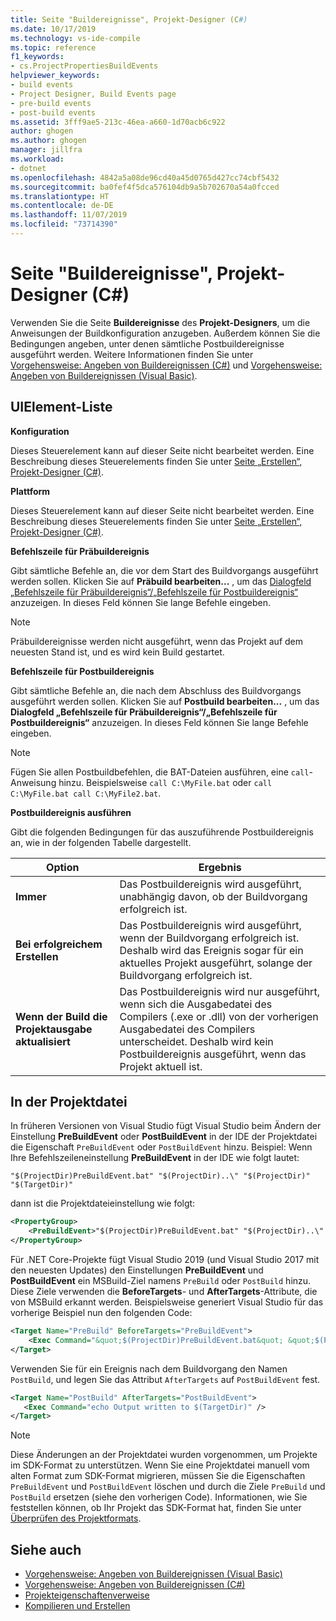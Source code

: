 ```yaml
---
title: Seite "Buildereignisse", Projekt-Designer (C#)
ms.date: 10/17/2019
ms.technology: vs-ide-compile
ms.topic: reference
f1_keywords:
- cs.ProjectPropertiesBuildEvents
helpviewer_keywords:
- build events
- Project Designer, Build Events page
- pre-build events
- post-build events
ms.assetid: 3fff9ae5-213c-46ea-a660-1d70acb6c922
author: ghogen
ms.author: ghogen
manager: jillfra
ms.workload:
- dotnet
ms.openlocfilehash: 4842a5a08de96cd40a45d0765d427cc74cbf5432
ms.sourcegitcommit: ba0fef4f5dca576104db9a5b702670a54a0fcced
ms.translationtype: HT
ms.contentlocale: de-DE
ms.lasthandoff: 11/07/2019
ms.locfileid: "73714390"
---
```

# <a name="build-events-page-project-designer-c"></a>Seite "Buildereignisse", Projekt-Designer (C#)

Verwenden Sie die Seite **Buildereignisse** des **Projekt-Designers**, um die Anweisungen der Buildkonfiguration anzugeben. Außerdem können Sie die Bedingungen angeben, unter denen sämtliche Postbuildereignisse ausgeführt werden. Weitere Informationen finden Sie unter [Vorgehensweise: Angeben von Buildereignissen (C#)](../../ide/how-to-specify-build-events-csharp.md) und [Vorgehensweise: Angeben von Buildereignissen (Visual Basic)](../../ide/how-to-specify-build-events-visual-basic.md).

## <a name="uielement-list"></a>UIElement-Liste

**Konfiguration**

Dieses Steuerelement kann auf dieser Seite nicht bearbeitet werden. Eine Beschreibung dieses Steuerelements finden Sie unter [Seite „Erstellen“, Projekt-Designer (C#)](../../ide/reference/build-page-project-designer-csharp.md).

**Plattform**

Dieses Steuerelement kann auf dieser Seite nicht bearbeitet werden. Eine Beschreibung dieses Steuerelements finden Sie unter [Seite „Erstellen“, Projekt-Designer (C#)](../../ide/reference/build-page-project-designer-csharp.md).

**Befehlszeile für Präbuildereignis**

Gibt sämtliche Befehle an, die vor dem Start des Buildvorgangs ausgeführt werden sollen. Klicken Sie auf **Präbuild bearbeiten...** , um das [Dialogfeld „Befehlszeile für Präbuildereignis“/„Befehlszeile für Postbuildereignis“](../../ide/reference/pre-build-event-post-build-event-command-line-dialog-box.md) anzuzeigen. In dieses Feld können Sie lange Befehle eingeben.

> [!NOTE]
> Präbuildereignisse werden nicht ausgeführt, wenn das Projekt auf dem neuesten Stand ist, und es wird kein Build gestartet.

**Befehlszeile für Postbuildereignis**

Gibt sämtliche Befehle an, die nach dem Abschluss des Buildvorgangs ausgeführt werden sollen. Klicken Sie auf **Postbuild bearbeiten...** , um das **Dialogfeld „Befehlszeile für Präbuildereignis“/„Befehlszeile für Postbuildereignis“** anzuzeigen. In dieses Feld können Sie lange Befehle eingeben.

> [!NOTE]
> Fügen Sie allen Postbuildbefehlen, die BAT-Dateien ausführen, eine `call`-Anweisung hinzu. Beispielsweise `call C:\MyFile.bat` oder `call C:\MyFile.bat call C:\MyFile2.bat`.

**Postbuildereignis ausführen**

Gibt die folgenden Bedingungen für das auszuführende Postbuildereignis an, wie in der folgenden Tabelle dargestellt.

|Option|Ergebnis|
|------------|------------|
|**Immer**|Das Postbuildereignis wird ausgeführt, unabhängig davon, ob der Buildvorgang erfolgreich ist.|
|**Bei erfolgreichem Erstellen**|Das Postbuildereignis wird ausgeführt, wenn der Buildvorgang erfolgreich ist. Deshalb wird das Ereignis sogar für ein aktuelles Projekt ausgeführt, solange der Buildvorgang erfolgreich ist.|
|**Wenn der Build die Projektausgabe aktualisiert**|Das Postbuildereignis wird nur ausgeführt, wenn sich die Ausgabedatei des Compilers (.exe or .dll) von der vorherigen Ausgabedatei des Compilers unterscheidet. Deshalb wird kein Postbuildereignis ausgeführt, wenn das Projekt aktuell ist.|

## <a name="in-the-project-file"></a>In der Projektdatei

In früheren Versionen von Visual Studio fügt Visual Studio beim Ändern der Einstellung **PreBuildEvent** oder **PostBuildEvent** in der IDE der Projektdatei die Eigenschaft `PreBuildEvent` oder `PostBuildEvent` hinzu. Beispiel: Wenn Ihre Befehlszeileneinstellung **PreBuildEvent** in der IDE wie folgt lautet:

```input
"$(ProjectDir)PreBuildEvent.bat" "$(ProjectDir)..\" "$(ProjectDir)" "$(TargetDir)"
```

dann ist die Projektdateieinstellung wie folgt:

```xml
<PropertyGroup>
    <PreBuildEvent>"$(ProjectDir)PreBuildEvent.bat" "$(ProjectDir)..\" "$(ProjectDir)" "$(TargetDir)" />
</PropertyGroup>
```

Für .NET Core-Projekte fügt Visual Studio 2019 (und Visual Studio 2017 mit den neuesten Updates) den Einstellungen **PreBuildEvent** und **PostBuildEvent** ein MSBuild-Ziel namens `PreBuild` oder `PostBuild` hinzu. Diese Ziele verwenden die **BeforeTargets**- und **AfterTargets**-Attribute, die von MSBuild erkannt werden. Beispielsweise generiert Visual Studio für das vorherige Beispiel nun den folgenden Code:

```xml
<Target Name="PreBuild" BeforeTargets="PreBuildEvent">
    <Exec Command="&quot;$(ProjectDir)PreBuildEvent.bat&quot; &quot;$(ProjectDir)..\&quot; &quot;$(ProjectDir)&quot; &quot;$(TargetDir)&quot;" />
</Target>
```

Verwenden Sie für ein Ereignis nach dem Buildvorgang den Namen `PostBuild`, und legen Sie das Attribut `AfterTargets` auf `PostBuildEvent` fest.

```xml
<Target Name="PostBuild" AfterTargets="PostBuildEvent">
   <Exec Command="echo Output written to $(TargetDir)" />
</Target>
```

> [!NOTE]
> Diese Änderungen an der Projektdatei wurden vorgenommen, um Projekte im SDK-Format zu unterstützen. Wenn Sie eine Projektdatei manuell vom alten Format zum SDK-Format migrieren, müssen Sie die Eigenschaften `PreBuildEvent` und `PostBuildEvent` löschen und durch die Ziele `PreBuild` und `PostBuild` ersetzen (siehe den vorherigen Code). Informationen, wie Sie feststellen können, ob Ihr Projekt das SDK-Format hat, finden Sie unter [Überprüfen des Projektformats](/nuget/resources/check-project-format).

## <a name="see-also"></a>Siehe auch

- [Vorgehensweise: Angeben von Buildereignissen (Visual Basic)](../../ide/how-to-specify-build-events-visual-basic.md)
- [Vorgehensweise: Angeben von Buildereignissen (C#)](../../ide/how-to-specify-build-events-csharp.md)
- [Projekteigenschaftenverweise](../../ide/reference/project-properties-reference.md)
- [Kompilieren und Erstellen](../../ide/compiling-and-building-in-visual-studio.md)